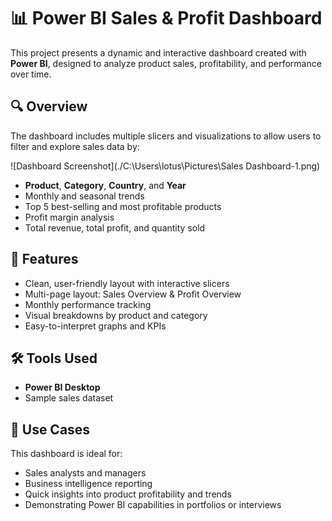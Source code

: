 # 📊 Power BI Sales & Profit Dashboard

This project presents a dynamic and interactive dashboard created with **Power BI**, designed to analyze product sales, profitability, and performance over time.
 
 ## 🔍 Overview

The dashboard includes multiple slicers and visualizations to allow users to filter and explore sales data by:

![Dashboard Screenshot](./C:\Users\lotus\Pictures\Sales Dashboard-1.png)



- **Product**, **Category**, **Country**, and **Year**
- Monthly and seasonal trends
- Top 5 best-selling and most profitable products
- Profit margin analysis
- Total revenue, total profit, and quantity sold

## 🚀 Features

- Clean, user-friendly layout with interactive slicers
- Multi-page layout: Sales Overview & Profit Overview
- Monthly performance tracking
- Visual breakdowns by product and category
- Easy-to-interpret graphs and KPIs

## 🛠️ Tools Used

- **Power BI Desktop**
- Sample sales dataset

## 📌 Use Cases

This dashboard is ideal for:
- Sales analysts and managers
- Business intelligence reporting
- Quick insights into product profitability and trends
- Demonstrating Power BI capabilities in portfolios or interviews


